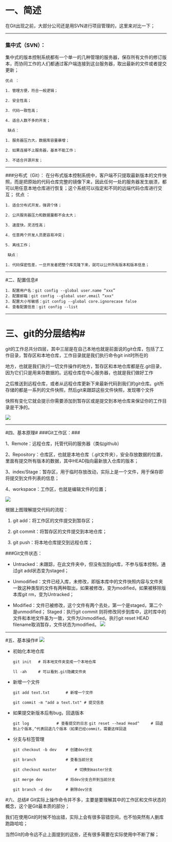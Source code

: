# 一、简述  #



在Git出现之前，大部分公司还是用SVN进行项目管理的，这里来对比一下；

----------
### 集中式（SVN）： 

集中式的版本控制系统都有一个单一的几种管理的服务器，保存所有文件的修订版本，而协同工作的人们都通过客户端连接到这台服务器，取出最新的文件或者提交更新；

    优点 ：

    1. 管理方便，符合一般逻辑；

    2. 安全性高；

    3. 代码一致性高；

    4. 适合人数不多的开发；

     缺点：

    1. 服务器压力大，数据库容量暴增；

    2. 如果连接不上服务器，基本不能工作；

    3. 不适合开源开发；
 


----------

###分布式（Git）： 
在分布式版本控制系统中，客户端不只提取最新版本的文件快照，而是把原始的代码仓库完整的镜像下来，因此任何一处的服务器发生崩溃，都可以用任意本地仓库进行恢复；这个系统可以指定和不同的远端代码仓库进行交互；
    优点 ：

    1. 适合分布式开发，强调个体；

    2. 公共服务器压力和数据量都不会太大；

    3. 速度快，灵活性高；

    4. 任意两个开发人员更容易冲突；
    
    5. 离线工作；

     缺点：

    1. 代码保密性差，一旦开发者把整个库克隆下来，就可以公开所有版本和版本信息；

   

----------


#二、配置信息#

 	 
    1. 配置用户名：git config --global user.name “xxx”
    2. 配置邮箱：git config --global user.email “xxx"
    3. 配置大小写敏感：git config --global core.ignorecase false
    4. 查看配置信息：git config --list

----------


# 三、git的分层结构#
 git的工作总共分四层，其中三层是在自己本地也就是前面说的git仓库，包括了工作目录，暂存区和本地仓库，工作目录就是我们执行命令git init时所在的

 地方，也就是我们执行一切文件操作的地方，暂存区和本地仓库都是在.git目录，因为它们只是用来存数据的。远程仓库在中心服务器，也就是我们做好工作

 之后推送到远程仓库，或者从远程仓库更新下来最新代码到我们的git仓库。git所存储的都是一系列的文件快照，然后git来跟踪这些文件快照，发现哪个文件

 快照有变化它就会提示你需要添加到暂存区或是提交到本地仓库来保证你的工作目录是干净的。

![](https://img-blog.csdn.net/20140417104150109)


----------


#四、基本原理#
###Git工作区：###

1、Remote：远程仓库，托管代码的服务器（类似github）

2、Repository：仓库区，也就是本地仓库（.git文件夹），安全存放数据的位置，里面有提交所有版本的数据，其中HEAD指向最新放入仓库的版本；

3、index/Stage：暂存区，用于临时存放改动，实际上是一个文件，用于保存即将提交到文件列表的信息；

4、workspace：工作区，也就是编辑文件的位置；

![](https://img-blog.csdnimg.cn/123490cbeb804c729671f8803d8d84f0.png?x-oss-process=image/watermark,type_d3F5LXplbmhlaQ,shadow_50,text_Q1NETiBA5LiA5Liq54Ot54ix5a2m5Lmg55qE5rex5bqm5rij5rij,size_10,color_FFFFFF,t_70,g_se,x_16)

根据上图理解提交代码的流程：




1. git add：将工作区的文件提交到暂存区；

2. git commit：将暂存区的文件提交到本地仓库；

3. git push：将本地仓库提交到远程仓库；

###Git文件状态：

- Untracked：未跟踪，在此文件夹中，但没有加到git库，不参与版本控制，通过git add状态变为staged；


- Unmodified：文件已经入库，未修改，即版本库中的文件快照内容与文件夹一致这种类型的文件有两种取出，如果被修改，变为modified，如果被移除版本库git rm，变为Untracked；


- Modified：文件已被修改，这个文件有两个去处，第一个是staged，第二个是unmodified；
Staged：执行git commit 则将修改同步到库中，这时库中的文件和本地文件虽为一致，文件为Unmodified。执行git reset HEAD filename取消暂存，文件状态为modified。
![](https://img-blog.csdnimg.cn/c11737a642fd4f238d9b6ff9830c3e3d.png?x-oss-process=image/watermark,type_d3F5LXplbmhlaQ,shadow_50,text_Q1NETiBA5LiA5Liq54Ot54ix5a2m5Lmg55qE5rex5bqm5rij5rij,size_10,color_FFFFFF,t_70,g_se,x_16)

----------

#五、基本操作#
![](https://img-blog.csdnimg.cn/49ee8b1719bb4153a3e2bada749941e4.png?x-oss-process=image/watermark,type_d3F5LXplbmhlaQ,shadow_50,text_Q1NETiBA5LiA5Liq54Ot54ix5a2m5Lmg55qE5rex5bqm5rij5rij,size_18,color_FFFFFF,t_70,g_se,x_16)


- 初始化本地仓库
   
    `git init 	# 将本地文件夹变成一个本地仓库`


    `ll -ah		# 可以看到.git隐藏文件夹`



- 新增一个文件

    `git add text.txt		# 新增一个文件`


    `git commit -m "add a text.txt"	# 提交信息`
- 如果提交新版本后有bug，回退版本

    `git log			# 查看提交的日志`
    `git reset --head Head^		# 回退到上个版本,^代表回退几个版本（如果已经commit，需要这样回退`

- 分支与标签管理

    `git checkout -b dev 	# 创建dev分支`


    `git branch				# 查看当前分支`


    `git checkout master		# 切换到master分支`


    `git merge dev			# 将dev分支合并到当前分支`


    `git branch -d dev		# 删除dev分支`

#六、总结#
Git实际上操作命令并不多，主要是要理解其中的工作区和文件状态的概念，这个是Git最本质的部分；

我们在使用Git的时候不怕出错，实际上会有很多容错空间，也不怕突然有人删库跑路哈哈；

当然Git的命令远不止上面提到的这些，还有很多需要在实际使用中不断了解；